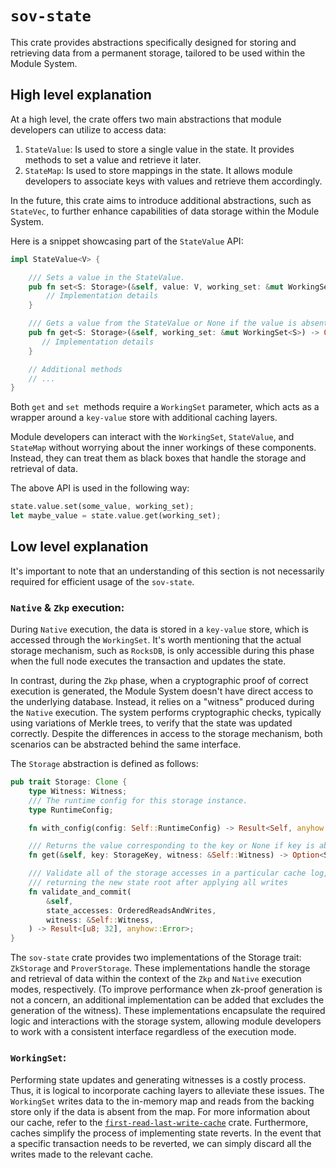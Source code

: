 # `sov-state`

This crate provides abstractions specifically designed for storing and retrieving data from a permanent storage, tailored to be used within the Module System.

## High level explanation

At a high level, the crate offers two main abstractions that module developers can utilize to access data:

1. `StateValue`: Is used to store a single value in the state. It provides methods to set a value and retrieve it later.
1. `StateMap`: Is used to store mappings in the state. It allows module developers to associate keys with values and retrieve them accordingly.

In the future, this crate aims to introduce additional abstractions, such as `StateVec`, to further enhance capabilities of data storage within the Module System.

Here is a snippet showcasing part of the `StateValue` API:

```Rust
impl StateValue<V> {

    /// Sets a value in the StateValue.
    pub fn set<S: Storage>(&self, value: V, working_set: &mut WorkingSet<S>) {
        // Implementation details
    }

    /// Gets a value from the StateValue or None if the value is absent.
    pub fn get<S: Storage>(&self, working_set: &mut WorkingSet<S>) -> Option<V> {
       // Implementation details
    }

    // Additional methods
    // ...
}
```

Both `get` and `set `methods require a `WorkingSet` parameter, which acts as a wrapper around a `key-value` store with additional caching layers.

Module developers can interact with the `WorkingSet`, `StateValue`, and `StateMap` without worrying about the inner workings of these components. Instead, they can treat them as black boxes that handle the storage and retrieval of data.

The above API is used in the following way:

```Rust
state.value.set(some_value, working_set);
let maybe_value = state.value.get(working_set);

```

## Low level explanation

It's important to note that an understanding of this section is not necessarily required for efficient usage of the `sov-state`.

### `Native` & `Zkp` execution:

During `Native` execution, the data is stored in a `key-value` store, which is accessed through the `WorkingSet`. It's worth mentioning that the actual storage mechanism, such as `RocksDB`, is only accessible during this phase when the full node executes the transaction and updates the state.

In contrast, during the `Zkp` phase, when a cryptographic proof of correct execution is generated, the Module System doesn't have direct access to the underlying database. Instead, it relies on a "witness" produced during the `Native` execution. The system performs cryptographic checks, typically using variations of Merkle trees, to verify that the state was updated correctly. Despite the differences in access to the storage mechanism, both scenarios can be abstracted behind the same interface.

The `Storage` abstraction is defined as follows:

```Rust
pub trait Storage: Clone {
    type Witness: Witness;
    /// The runtime config for this storage instance.
    type RuntimeConfig;

    fn with_config(config: Self::RuntimeConfig) -> Result<Self, anyhow::Error>;

    /// Returns the value corresponding to the key or None if key is absent.
    fn get(&self, key: StorageKey, witness: &Self::Witness) -> Option<StorageValue>;

    /// Validate all of the storage accesses in a particular cache log,
    /// returning the new state root after applying all writes
    fn validate_and_commit(
        &self,
        state_accesses: OrderedReadsAndWrites,
        witness: &Self::Witness,
    ) -> Result<[u8; 32], anyhow::Error>;
}
```

The `sov-state` crate provides two implementations of the Storage trait: `ZkStorage` and `ProverStorage`. These implementations handle the storage and retrieval of data within the context of the `Zkp` and `Native` execution modes, respectively. (To improve performance when zk-proof generation is not a concern, an additional implementation can be added that excludes the generation of the witness). These implementations encapsulate the required logic and interactions with the storage system, allowing module developers to work with a consistent interface regardless of the execution mode.

### `WorkingSet`:

Performing state updates and generating witnesses is a costly process. Thus, it is logical to incorporate caching layers to alleviate these issues. The `WorkingSet` writes data to the in-memory map and reads from the backing store only if the data is absent from the map. For more information about our cache, refer to the [`first-read-last-write-cache`](../utils/first-read-last-write-cache) crate. Furthermore, caches simplify the process of implementing state reverts. In the event that a specific transaction needs to be reverted, we can simply discard all the writes made to the relevant cache.
